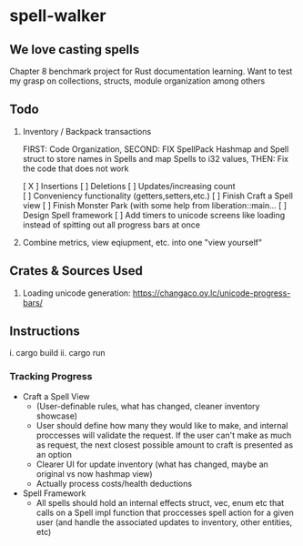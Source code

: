 # spell-walker
## We love casting spells
  Chapter 8 benchmark project for Rust documentation learning. Want to test my grasp on collections, structs, module organization among others

## Todo
  1. Inventory / Backpack transactions
    
      FIRST: Code Organization, 
      SECOND: FIX SpellPack Hashmap and Spell struct to store names in Spells and map Spells to i32 values, 
      THEN: Fix the code that does not work
    
        [ X ] Insertions
        [ ] Deletions
        [ ] Updates/increasing count  
        [ ] Conveniency functionality (getters,setters,etc.)
        [ ] Finish Craft a Spell view
        [ ] Finish Monster Park (with some help from liberation::main...
        [ ] Design Spell framework
        [ ] Add timers to unicode screens like loading instead of spitting out all progress bars at once
    
  
  2. Combine metrics, view eqiupment, etc. into one "view yourself"

## Crates & Sources Used
  1. Loading unicode generation: https://changaco.oy.lc/unicode-progress-bars/

## Instructions
  i. cargo build
  ii. cargo run

### Tracking Progress

* Craft a Spell View
    - (User-definable rules, what has changed, cleaner inventory showcase)
    - User should define how many they would like to make, and internal proccesses will validate the request. If the user can't make as much as request, the next closest possible amount to craft is presented as an option
    - Clearer UI for update inventory (what has changed, maybe an original vs now hashmap view)
    - Actually process costs/health deductions
* Spell Framework
    - All spells should hold an internal effects struct, vec, enum etc that calls on a Spell impl function that proccesses spell action for a given user (and handle the associated updates to inventory, other entities, etc)
